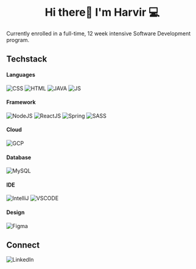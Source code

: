 <h1 align="center">Hi there👋 I'm Harvir 💻 </h1>

Currently enrolled in a full-time, 12 week intensive Software Development program.

## Techstack

#### Languages

![CSS](https://img.shields.io/badge/CSS3-1572B6?style=for-the-badge&logo=css3&logoColor=white)
![HTML](https://img.shields.io/badge/HTML5-E34F26?style=for-the-badge&logo=html5&logoColor=white)
![JAVA](https://img.shields.io/badge/Java-ED8B00?style=for-the-badge&logo=java&logoColor=white)
![JS](https://img.shields.io/badge/JavaScript-323330?style=for-the-badge&logo=javascript&logoColor=F7DF1E)

#### Framework

![NodeJS](https://img.shields.io/badge/Node.js-339933?style=for-the-badge&logo=nodedotjs&logoColor=white)
![ReactJS](https://img.shields.io/badge/React-20232A?style=for-the-badge&logo=react&logoColor=61DAFB)
![Spring](https://img.shields.io/badge/Spring-6DB33F?style=for-the-badge&logo=spring&logoColor=white)
![SASS](https://img.shields.io/badge/Sass-CC6699?style=for-the-badge&logo=sass&logoColor=white)

#### Cloud

![GCP](https://img.shields.io/badge/Google_Cloud-4285F4?style=for-the-badge&logo=google-cloud&logoColor=white)

#### Database

![MySQL](https://img.shields.io/badge/MySQL-005C84?style=for-the-badge&logo=mysql&logoColor=white)

#### IDE

![IntelliJ](https://img.shields.io/badge/IntelliJ_IDEA-000000.svg?style=for-the-badge&logo=intellij-idea&logoColor=white)
![VSCODE](https://img.shields.io/badge/Visual_Studio-5C2D91?style=for-the-badge&logo=visual%20studio&logoColor=white)

#### Design

![Figma](https://img.shields.io/badge/Figma-F24E1E?style=for-the-badge&logo=figma&logoColor=white)

## Connect 

![LinkedIn](https://img.shields.io/badge/LinkedIn-0077B5?style=for-the-badge&logo=linkedin&logoColor=white)












